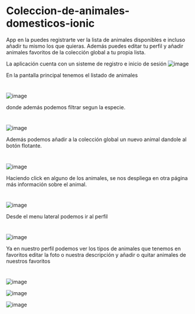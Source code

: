 # Coleccion-de-animales-domesticos-ionic

App en la puedes registrarte ver la lista de animales disponibles e incluso añadir tu mismo los que quieras.
Además puedes editar tu perfil y añadir animales favoritos de la colección global a tu propia lista.


La aplicación cuenta con un sisteme de registro e inicio de sesión
![image](https://user-images.githubusercontent.com/72435753/157011168-3a83294c-ff27-495b-822d-7b6d6edfa432.png)


En la pantalla principal tenemos el listado de animales
#
![image](https://user-images.githubusercontent.com/72435753/156997476-1fcc3989-d864-4c59-9d26-5e226ed506fa.png)


donde además podemos filtrar segun la especie.
#
![image](https://user-images.githubusercontent.com/72435753/157006520-e9e5b6a8-5131-4fc4-9a93-787a1639c7c2.png)

Además podemos añadir a la colección global un nuevo animal dandole al botón flotante.
#
![image](https://user-images.githubusercontent.com/72435753/157009749-7602f534-ea40-4442-8ee6-6ec844add571.png)


Haciendo click en alguno de los animales, se nos despliega en otra página más información sobre el animal.
#
![image](https://user-images.githubusercontent.com/72435753/157006605-76830095-ebfd-4caa-a77c-2b445b4ff164.png)


Desde el menu lateral podemos ir al perfil
#
![image](https://user-images.githubusercontent.com/72435753/157007651-d0944ba8-3633-4c21-abd9-8a193d551834.png)

Ya en nuestro perfil podemos ver los tipos de animales que tenemos en favoritos editar la foto o nuestra descripción
y añadir o quitar animales de nuestros favoritos
#
![image](https://user-images.githubusercontent.com/72435753/157008254-5bd88dd7-8dfc-41ca-8846-f9b8d20af1cc.png)


![image](https://user-images.githubusercontent.com/72435753/157010148-eb2f822b-5810-4f81-9cd2-8902e7e69b0a.png)

![image](https://user-images.githubusercontent.com/72435753/157010356-f59945d2-1e2d-43b7-b0ea-090183137f4d.png)
